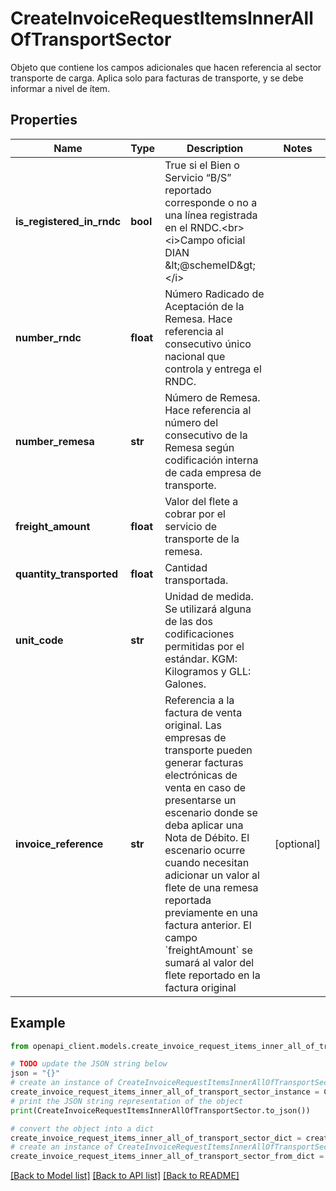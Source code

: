 # CreateInvoiceRequestItemsInnerAllOfTransportSector

Objeto que contiene los campos adicionales que hacen referencia al sector transporte de carga. Aplica solo para facturas de transporte, y se debe informar a nivel de ítem.

## Properties

Name | Type | Description | Notes
------------ | ------------- | ------------- | -------------
**is_registered_in_rndc** | **bool** | True si el Bien o Servicio “B/S” reportado corresponde o no a una línea registrada en el RNDC.&lt;br&gt;&lt;i&gt;Campo oficial DIAN &amp;lt;@schemeID&amp;gt;&lt;/i&gt; | 
**number_rndc** | **float** | Número Radicado de Aceptación de la Remesa. Hace referencia al consecutivo único nacional que controla y entrega el RNDC. | 
**number_remesa** | **str** | Número de Remesa. Hace referencia al número del consecutivo de la Remesa según codificación interna de cada empresa de transporte. | 
**freight_amount** | **float** | Valor del flete a cobrar por el servicio de transporte de la remesa. | 
**quantity_transported** | **float** | Cantidad transportada. | 
**unit_code** | **str** | Unidad de medida. Se utilizará alguna de las dos codificaciones permitidas por el estándar. KGM: Kilogramos y GLL: Galones. | 
**invoice_reference** | **str** | Referencia a la factura de venta original. Las empresas de transporte pueden generar facturas electrónicas de venta en caso de presentarse un escenario donde se deba aplicar una Nota de Débito. El escenario ocurre cuando necesitan adicionar un valor al flete de una remesa reportada previamente en una factura anterior. El campo &#x60;freightAmount&#x60; se sumará al valor del flete reportado en la factura original | [optional] 

## Example

```python
from openapi_client.models.create_invoice_request_items_inner_all_of_transport_sector import CreateInvoiceRequestItemsInnerAllOfTransportSector

# TODO update the JSON string below
json = "{}"
# create an instance of CreateInvoiceRequestItemsInnerAllOfTransportSector from a JSON string
create_invoice_request_items_inner_all_of_transport_sector_instance = CreateInvoiceRequestItemsInnerAllOfTransportSector.from_json(json)
# print the JSON string representation of the object
print(CreateInvoiceRequestItemsInnerAllOfTransportSector.to_json())

# convert the object into a dict
create_invoice_request_items_inner_all_of_transport_sector_dict = create_invoice_request_items_inner_all_of_transport_sector_instance.to_dict()
# create an instance of CreateInvoiceRequestItemsInnerAllOfTransportSector from a dict
create_invoice_request_items_inner_all_of_transport_sector_from_dict = CreateInvoiceRequestItemsInnerAllOfTransportSector.from_dict(create_invoice_request_items_inner_all_of_transport_sector_dict)
```
[[Back to Model list]](../README.md#documentation-for-models) [[Back to API list]](../README.md#documentation-for-api-endpoints) [[Back to README]](../README.md)


